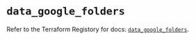 # `data_google_folders`

Refer to the Terraform Registory for docs: [`data_google_folders`](https://registry.terraform.io/providers/hashicorp/google-beta/4.80.0/docs/data-sources/google_folders).
